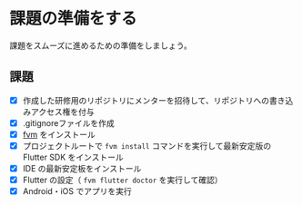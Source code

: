 # 課題の準備をする

課題をスムーズに進めるための準備をしましょう。

## 課題

- [x] 作成した研修用のリポジトリにメンターを招待して、リポジトリへの書き込みアクセス権を付与
- [x] .gitignoreファイルを作成
- [x] [fvm] をインストール
- [x] プロジェクトルートで `fvm install` コマンドを実行して最新安定版の Flutter SDK をインストール
- [x] IDE の最新安定板をインストール
- [x] Flutter の設定（ `fvm flutter doctor` を実行して確認）
- [x] Android・iOS でアプリを実行

<!-- Links -->

[fvm]: https://fvm.app/

[リポジトリの GitHub Actions の設定を管理する]: https://docs.github.com/ja/repositories/managing-your-repositorys-settings-and-features/enabling-features-for-your-repository/managing-github-actions-settings-for-a-repository#allowing-select-actions-and-reusable-workflows-to-run
